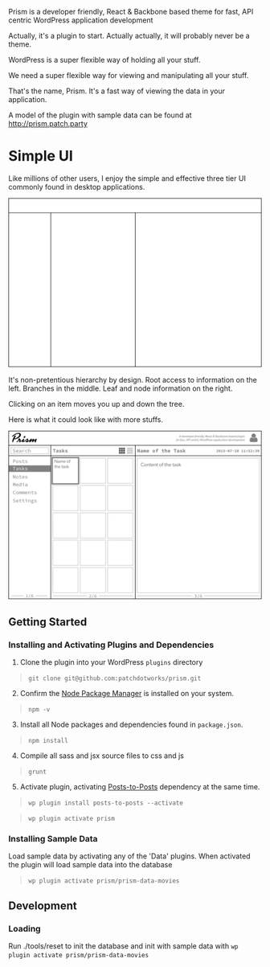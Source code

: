 Prism is a developer friendly, React & Backbone based theme for fast, API centric WordPress application development

Actually, it's a plugin to start. Actually actually, it will probably never be a theme.

WordPress is a super flexible way of holding all your stuff.

We need a super flexible way for viewing and manipulating all your stuff.

That's the name, Prism. It's a fast way of viewing the data in your application.

A model of the plugin with sample data can be found at <http://prism.patch.party>

# Simple UI

Like millions of other users, I enjoy the simple and effective three tier UI commonly found in desktop applications.

![prism-skeleton](docs/prism-skeleton.png)

It's non-pretentious hierarchy by design. Root access to information on the left. Branches in the middle. Leaf and node information on the right.

Clicking on an item moves you up and down the tree.

Here is what it could look like with more stuffs.

![prism](docs/prism.png)


## Getting Started

### Installing and Activating Plugins and Dependencies

1) Clone the plugin into your WordPress `plugins` directory

> `git clone git@github.com:patchdotworks/prism.git`

2) Confirm the [Node Package Manager](https://nodejs.org/en/download/) is installed on your system.

> `npm -v`

3) Install all Node packages and dependencies found in `package.json`.

> `npm install`

4) Compile all sass and jsx source files to css and js

> `grunt`

5) Activate plugin, activating [Posts-to-Posts](https://wordpress.org/plugins/posts-to-posts/) dependency at the same time.

> `wp plugin install posts-to-posts --activate`

> `wp plugin activate prism`

### Installing Sample Data

Load sample data by activating any of the 'Data' plugins. When activated the plugin will load sample data into the database

> `wp plugin activate prism/prism-data-movies`

## Development

### Loading

Run ./tools/reset to init the database and init with sample data with `wp plugin activate prism/prism-data-movies`


